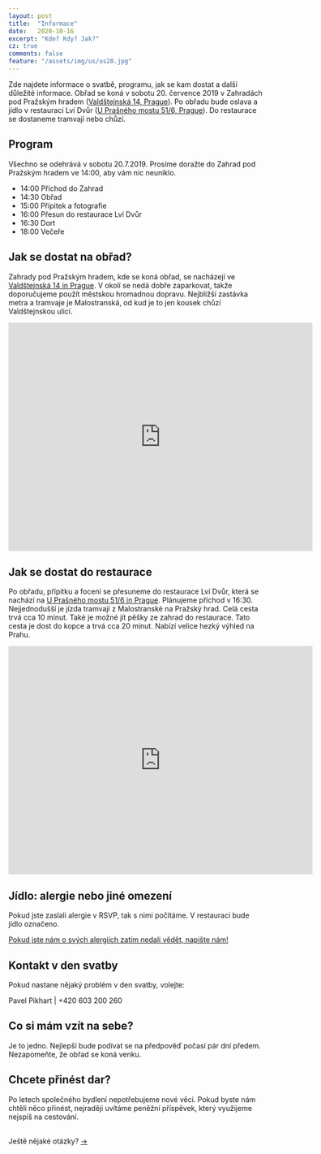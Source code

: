 ```yaml
---
layout: post
title:  "Informace"
date:   2020-10-16
excerpt: "Kde? Kdy? Jak?"
cz: true
comments: false
feature: "/assets/img/us/us20.jpg"
---
```


Zde najdete informace o svatbě, programu, jak se kam dostat a další důležité informace. Obřad se koná v sobotu 20. července 2019 v Zahradách pod Pražským hradem (<a
href="https://goo.gl/maps/5QXy6FHM8tR2">Valdštejnská 14, Prague</a>). Po obřadu bude oslava a jídlo v restauraci Lví Dvůr (<a
href="https://goo.gl/maps/sSkRSUzZvdsQyYJ67">U Prašného mostu 51/6,
Prague</a>). Do restaurace se dostaneme tramvají nebo chůzí.



## Program

Všechno se odehrává v sobotu 20.7.2019. Prosíme doražte do Zahrad pod Pražským hradem ve 14:00, aby vám nic neuniklo.

* 14:00 Příchod do Zahrad
* 14:30 Obřad
* 15:00 Přípitek a fotografie
* 16:00 Přesun do restaurace Lví Dvůr
* 16:30 Dort
* 18:00 Večeře


## Jak se dostat na obřad?

Zahrady pod Pražským hradem, kde se koná obřad, se nacházejí ve <a href="https://goo.gl/maps/5QXy6FHM8tR2">Valdštejnská 14 in Prague</a>. V okolí se nedá dobře zaparkovat, takže doporučujeme použít městskou hromadnou dopravu. Nejbližší zastávka metra a tramvaje je Malostranská, od kud je to jen kousek chůzí Valdštejnskou ulicí.

<iframe src="https://www.google.com/maps/embed?pb=!1m18!1m12!1m3!1d2456.8966402713013!2d14.405383811518716!3d50.09093382200063!2m3!1f0!2f0!3f0!3m2!1i1024!2i768!4f13.1!3m3!1m2!1s0x0%3A0x81e732b40ce9ee51!2sGardens+below+Prague+Castle!5e0!3m2!1sen!2sfr!4v1549119562276" width="600" height="450" frameborder="0" style="border:0" allowfullscreen></iframe>


## Jak se dostat do restaurace

Po obřadu, přípitku a focení se přesuneme do restaurace Lví Dvůr, která se nachází na <a href="https://goo.gl/maps/sSkRSUzZvdsQyYJ67">U
Prašného mostu 51/6 in Prague</a>. Plánujeme příchod v 16:30. Nejjednodušší je jízda tramvají z Malostranské na Pražský hrad. Celá cesta trvá cca 10 minut. Také je možné jít pěšky ze zahrad do restaurace. Tato cesta je dost do kopce a trvá cca 20 minut. Nabízí velice hezký výhled na Prahu.

<iframe src="https://www.google.com/maps/embed?pb=!1m28!1m12!1m3!1d5119.30859111208!2d14.399814927968885!3d50.092759067710375!2m3!1f0!2f0!3f0!3m2!1i1024!2i768!4f13.1!4m13!3e3!4m5!1s0x470b94e1b0e44bd9%3A0x81e732b40ce9ee51!2zWmFocmFkeSBwb2QgUHJhxb5za8O9bSBocmFkZW0sIFZhbGTFoXRlam5za8OhLCBNYWzDoSBTdHJhbmEsIEN6ZWNoaWE!3m2!1d50.090554999999995!2d14.40ř994!4m5!1s0x470b951f6acc9c43%3A0xe4ae7f0b307a7318!2zTHbDrSBEdsWvciwgVSBQcmHFoW7DqWhvIG1vc3R1IDUxLzYsIDExOCAwMCBQcmFoYSAxLUhyYWTEjWFueSwgQ3plY2hpYQ!3m2!1d50.092906899999996!2d14.3986006!5e0!3m2!1sen!2sfr!4v1561295055589!5m2!1sen!2sfr" width="600" height="450" frameborder="0" style="border:0" allowfullscreen></iframe>

## Jídlo: alergie nebo jiné omezení

Pokud jste zaslali alergie v RSVP, tak s nimi počítáme. V restauraci bude jídlo označeno.

<a href="https://helena-benoit.github.io//contact-en/"> Pokud jste nám o svých alergiích zatím nedali vědět, napište nám! </a>

## Kontakt v den svatby

Pokud nastane nějaký problém v den svatby, volejte:

Pavel Pikhart         | +420 603 200 260 


## Co si mám vzít na sebe?

Je to jedno. Nejlepší bude podívat se na předpověď počasí pár dní předem. Nezapomeňte, že obřad se koná venku.


## Chcete přinést dar?

Po letech společného bydlení nepotřebujeme nové věci. Pokud byste nám chtěli něco přinést, nejraději uvítáme peněžní příspěvek, který využijeme nejspíš na cestování.


<br/>
Ještě nějaké otázky? <a href="https://helena-benoit.github.io//contact-cz/" class="btn zoombtn"> &rarr; </a> <br/>







